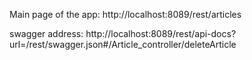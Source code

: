 Main page of the app:
http://localhost:8089/rest/articles

swagger address:
http://localhost:8089/rest/api-docs?url=/rest/swagger.json#/Article_controller/deleteArticle
